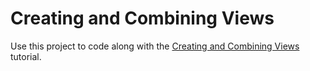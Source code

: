 # Creating and Combining Views

Use this project to code along with the [Creating and Combining Views](https://developer.apple.com/tutorials/swiftui/creating-and-combining-views) tutorial.

